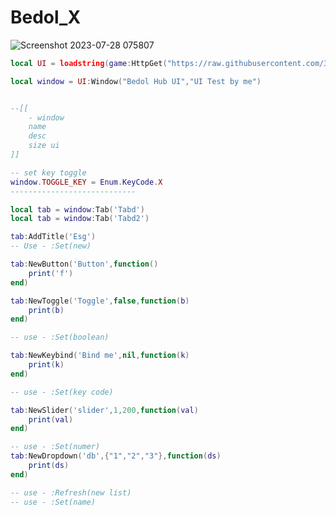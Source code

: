 # Bedol_X
![Screenshot 2023-07-28 075807](https://github.com/3345-c-a-t-s-u-s/Bedol_X/assets/117000269/665b05c1-7c5f-4eea-84bb-c57dc28f6e4b)

```lua
local UI = loadstring(game:HttpGet("https://raw.githubusercontent.com/3345-c-a-t-s-u-s/Bedol_X/main/source.lua"))()

local window = UI:Window("Bedol Hub UI","UI Test by me")


--[[
	- window
	name
	desc
	size ui
]]

-- set key toggle
window.TOGGLE_KEY = Enum.KeyCode.X
----------------------------

local tab = window:Tab('Tabd')
local tab = window:Tab('Tabd2')

tab:AddTitle('Esg')
-- Use - :Set(new)

tab:NewButton('Button',function()
	print('f')
end)

tab:NewToggle('Toggle',false,function(b)
	print(b)
end)

-- use - :Set(boolean)

tab:NewKeybind('Bind me',nil,function(k)
	print(k)
end)

-- use - :Set(key code)

tab:NewSlider('slider',1,200,function(val)
	print(val)
end)

-- use - :Set(numer)
tab:NewDropdown('db',{"1","2","3"},function(ds)
	print(ds)
end)

-- use - :Refresh(new list)
-- use - :Set(name)
```
